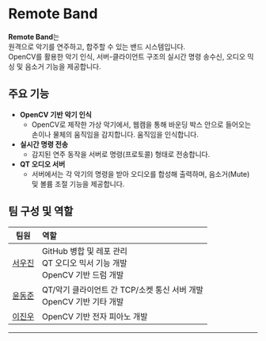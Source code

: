 # Remote Band

**Remote Band**는 <br>원격으로 악기를 연주하고, 합주할 수 있는 밴드 시스템입니다.  
OpenCV를 활용한 악기 인식, 서버-클라이언트 구조의 실시간 명령 송수신, 오디오 믹싱 및 음소거 기능을 제공합니다.



## 주요 기능

- **OpenCV 기반 악기 인식**  
  - OpenCV로 제작한 가상 악기에서, 웹캠을 통해 바운딩 박스 안으로 들어오는 손이나 물체의 움직임을 감지합니다. 움직임을 인식합니다.
- **실시간 명령 전송**  
  - 감지된 연주 동작을 서버로 명령(프로토콜) 형태로 전송합니다.
- **QT 오디오 서버**  
  - 서버에서는 각 악기의 명령을 받아 오디오를 합성해 출력하며, 음소거(Mute) 및 볼륨 조절 기능을 제공합니다.



## 팀 구성 및 역할

| 팀원 | 역할 |
| :---: | :--- |
| [서우진](https://github.com/Woojin5020) | GitHub 병합 및 레포 관리<br>QT 오디오 믹서 기능 개발<br>OpenCV 기반 드럼 개발 |
| [윤동준](https://github.com/yundongjun) | QT/악기 클라이언트 간 TCP/소켓 통신 서버 개발<br>OpenCV 기반 기타 개발 |
| [이진우](https://github.com/LeeJinWoo537) | OpenCV 기반 전자 피아노 개발 |

---

